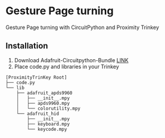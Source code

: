 # Gesture Page turning

Gesture Page turning with CircuitPython and Proximity Trinkey

## Installation
 1. Download Adafruit-Circuitpython-Bundle [LINK](https://circuitpython.org/libraries)
 2. Place code.py and libraries in your Trinkey

```
[ProximityTrinKey Root]
├── code.py
└── lib
    ├── adafruit_apds9960
    │   ├── __init__.mpy
    │   ├── apds9960.mpy
    │   └── colorutility.mpy
    └── adafruit_hid
        ├── __init__.mpy
        ├── keyboard.mpy
        └── keycode.mpy
```
